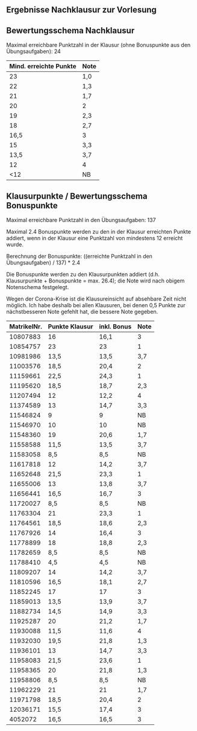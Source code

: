 ## Ergebnisse Nachklausur zur Vorlesung
## Bewertungsschema Nachklausur

Maximal erreichbare Punktzahl in der Klausur (ohne Bonuspunkte aus den Übungsaufgaben): 24

| Mind. erreichte Punkte | Note |
|---|---|
| 23 | 1,0 |
| 22 | 1,3 |
| 21 | 1,7 |
| 20 | 2 |
| 19 | 2,3 |
| 18 | 2,7 |
| 16,5 | 3 |
| 15 | 3,3 |
| 13,5 | 3,7 |
| 12 | 4 |
| <12 | NB |

## Klausurpunkte / Bewertungsschema Bonuspunkte

Maximal erreichbare Punktzahl in den Übungsaufgaben: 137

Maximal 2.4 Bonuspunkte werden zu den in der Klausur erreichten Punkte addiert, wenn in der Klausur eine Punktzahl von mindestens 12 erreicht wurde.

Berechnung der Bonuspunkte: ((erreichte Punktzahl in den Übungsaufgaben) / 137) * 2.4

Die Bonuspunkte werden zu den Klausurpunkten addiert (d.h. Klausurpunkte + Bonuspunkte = max. 26.4); die Note wird nach obigem Notenschema festgelegt.

Wegen der Corona-Krise ist die Klausureinsicht auf absehbare Zeit nicht möglich. Ich habe deshalb bei allen Klausuren, bei denen 0,5 Punkte zur nächstbesseren Note gefehlt hat, die bessere Note gegeben.

| MatrikelNr. | Punkte Klausur | inkl. Bonus | Note |
| --- | --- | --- | --- |
| 10807883 | 16 | 16,1 | 3 |
| 10854757 | 23 | 23 | 1 |
| 10981986 | 13,5 | 13,5 | 3,7 |
| 11003576 | 18,5 | 20,4 | 2 |
| 11159661 | 22,5 | 24,3 | 1 |
| 11195620 | 18,5 | 18,7 | 2,3 |
| 11207494 | 12 | 12,2 | 4 |
| 11374589 | 13 | 14,7 | 3,3 |
| 11546824 | 9 | 9 | NB |
| 11546970 | 10 | 10 | NB |
| 11548360 | 19 | 20,6 | 1,7 |
| 11558588 | 11,5 | 13,5 | 3,7 |
| 11583058 | 8,5 | 8,5 | NB |
| 11617818 | 12 | 14,2 | 3,7 |
| 11652648 | 21,5 | 23,3 | 1 |
| 11655006 | 13 | 13,8 | 3,7 |
| 11656441 | 16,5 | 16,7 | 3 |
| 11720027 | 8,5 | 8,5 | NB |
| 11763304 | 21 | 23,3 | 1 |
| 11764561 | 18,5 | 18,6 | 2,3 |
| 11767926 | 14 | 16,4 | 3 |
| 11778899 | 18 | 18,8 | 2,3 |
| 11782659 | 8,5 | 8,5 | NB |
| 11788410 | 4,5 | 4,5 | NB |
| 11809207 | 14 | 14,2 | 3,7 |
| 11810596 | 16,5 | 18,1 | 2,7 |
| 11852245 | 17 | 17 | 3 |
| 11859013 | 13,5 | 13,9 | 3,7 |
| 11882734 | 14,5 | 14,9 | 3,3 |
| 11925287 | 20 | 21,2 | 1,7 |
| 11930088 | 11,5 | 11,6 | 4 |
| 11932030 | 19,5 | 21,8 | 1,3 |
| 11936101 | 13 | 14,7 | 3,3 |
| 11958083 | 21,5 | 23,6 | 1 |
| 11958365 | 20 | 21,8 | 1,3 |
| 11958806 | 8,5 | 8,5 | NB |
| 11962229 | 21 | 21 | 1,7 |
| 11971798 | 18,5 | 20,4 | 2 |
| 12036171 | 15,5 | 17,4 | 3 |
| 4052072 | 16,5 | 16,5 | 3 |
